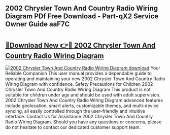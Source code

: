 ## 2002 Chrysler Town And Country Radio Wiring Diagram PDf Free Download - Part-qX2 Service Owner Guide aaF7C

# <h2><a href="http://dfo61u.blite.top/?on=2002+Chrysler+Town+And+Country+Radio+Wiring+Diagram">🔗Download New 👉🔴 2002 Chrysler Town And Country Radio Wiring Diagram</a></h2>

[![2002 Chrysler Town And Country Radio Wiring Diagram download](https://i.imgur.com/lujVjoI.png)](http://dfo61u.blite.top/?on=2002+Chrysler+Town+And+Country+Radio+Wiring+Diagram)
Your Reliable Companion This user manual provides a dependable guide to operating and maintaining your new 2002 Chrysler Town And Country Radio Wiring Diagram with confidence. Safety Precautions for Children 2002 Chrysler Town And Country Radio Wiring Diagram This product is not suitable for children under age and should be used with adult supervision. 2002 Chrysler Town And Country Radio Wiring Diagram advanced features include geolocation, smart alerts, customizable themes, and multi-device syncing, all easily controlled through the user-friendly and intuitive interface. Contact Us for Assistance 2002 Chrysler Town And Country Radio Wiring Diagram. Should you have any questions or concerns, please do not hesitate to contact our dedicated customer support team.
